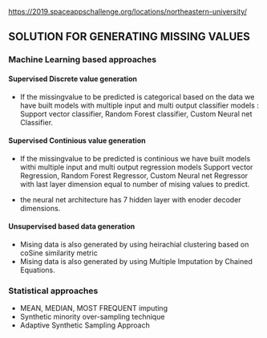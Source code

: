 https://2019.spaceappschallenge.org/locations/northeastern-university/

## SOLUTION FOR GENERATING MISSING VALUES

### Machine Learning based approaches

#### Supervised Discrete value generation
* If the missingvalue to be predicted is categorical based on the data we have built models with multiple input and multi output classifier models : Support vector classifier, Random Forest classifier, Custom Neural net Classifier.

#### Supervised Continious value generation
 * If the missingvalue to be predicted is continious we have built models withi multiple input and multi output regression models  Support vector Regression, Random Forest Regressor, Custom Neural net Regressor with last layer dimension equal to number of mising values to predict.
 
 * the neural net architecture has 7 hidden layer with enoder decoder dimensions.
 #### Unsupervised based data generation
 * Mising data is also generated by using heirachial clustering based on coSine similarity metric
 *  Mising data is also generated by using Multiple Imputation by Chained Equations.
 
### Statistical approaches
* MEAN, MEDIAN, MOST FREQUENT imputing
* Synthetic minority over-sampling technique
* Adaptive Synthetic Sampling Approach
